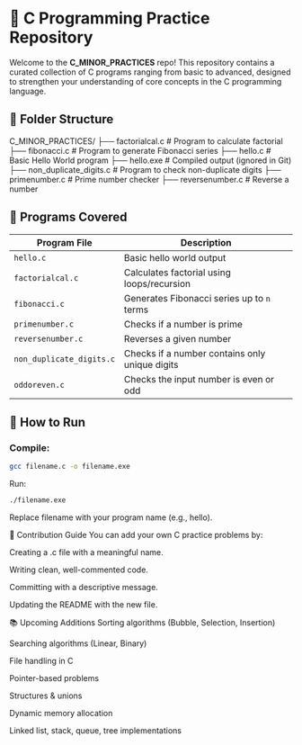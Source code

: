 # 🧠 C Programming Practice Repository

Welcome to the **C_MINOR_PRACTICES** repo! This repository contains a curated collection of C programs ranging from basic to advanced, designed to strengthen your understanding of core concepts in the C programming language.

## 📁 Folder Structure

C_MINOR_PRACTICES/
├── factorialcal.c # Program to calculate factorial
├── fibonacci.c # Program to generate Fibonacci series
├── hello.c # Basic Hello World program
├── hello.exe # Compiled output (ignored in Git)
├── non_duplicate_digits.c # Program to check non-duplicate digits
├── primenumber.c # Prime number checker
├── reversenumber.c # Reverse a number


## 🧩 Programs Covered

| Program File              | Description                                 |
|---------------------------|---------------------------------------------|
| `hello.c`                | Basic hello world output                    |
| `factorialcal.c`         | Calculates factorial using loops/recursion  |
| `fibonacci.c`            | Generates Fibonacci series up to `n` terms |
| `primenumber.c`          | Checks if a number is prime                 |
| `reversenumber.c`        | Reverses a given number                     |
| `non_duplicate_digits.c` | Checks if a number contains only unique digits |
| `oddoreven.c`            | Checks the input number is even or odd      |

## 🚀 How to Run

### Compile:
```bash
gcc filename.c -o filename.exe
```

Run:
```bash
./filename.exe
```
Replace filename with your program name (e.g., hello).

📝 Contribution Guide
You can add your own C practice problems by:

Creating a .c file with a meaningful name.

Writing clean, well-commented code.

Committing with a descriptive message.

Updating the README with the new file.

📚 Upcoming Additions
Sorting algorithms (Bubble, Selection, Insertion)

Searching algorithms (Linear, Binary)

File handling in C

Pointer-based problems

Structures & unions

Dynamic memory allocation

Linked list, stack, queue, tree implementations